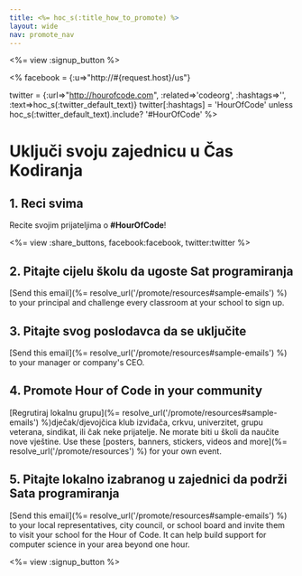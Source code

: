 ```yaml
---
title: <%= hoc_s(:title_how_to_promote) %>
layout: wide
nav: promote_nav
---
```

<%= view :signup_button %>

<% facebook = {:u=>"http://#{request.host}/us"}

twitter = {:url=>"http://hourofcode.com", :related=>'codeorg', :hashtags=>'', :text=>hoc_s(:twitter_default_text)} twitter[:hashtags] = 'HourOfCode' unless hoc_s(:twitter_default_text).include? '#HourOfCode' %>

# Uključi svoju zajednicu u Čas Kodiranja

## 1. Reci svima

Recite svojim prijateljima o **#HourOfCode**!

<%= view :share_buttons, facebook:facebook, twitter:twitter %>

## 2. Pitajte cijelu školu da ugoste Sat programiranja

[Send this email](%= resolve_url('/promote/resources#sample-emails') %) to your principal and challenge every classroom at your school to sign up.

## 3. Pitajte svog poslodavca da se uključite

[Send this email](%= resolve_url('/promote/resources#sample-emails') %) to your manager or company's CEO.

## 4. Promote Hour of Code in your community

[Regrutiraj lokalnu grupu](%= resolve_url('/promote/resources#sample-emails') %)dječak/djevojčica klub izviđača, crkvu, univerzitet, grupu veterana, sindikat, ili čak neke prijatelje. Ne morate biti u školi da naučite nove vještine. Use these [posters, banners, stickers, videos and more](%= resolve_url('/promote/resources') %) for your own event.

## 5. Pitajte lokalno izabranog u zajednici da podrži Sata programiranja

[Send this email](%= resolve_url('/promote/resources#sample-emails') %) to your local representatives, city council, or school board and invite them to visit your school for the Hour of Code. It can help build support for computer science in your area beyond one hour.

<%= view :signup_button %>